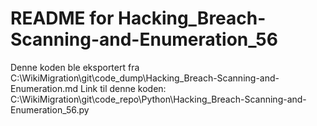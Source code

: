 # README for Hacking_Breach-Scanning-and-Enumeration_56
Denne koden ble eksportert fra C:\WikiMigration\git\code_dump\Hacking_Breach-Scanning-and-Enumeration.md
Link til denne koden: C:\WikiMigration\git\code_repo\Python\Hacking_Breach-Scanning-and-Enumeration_56.py
